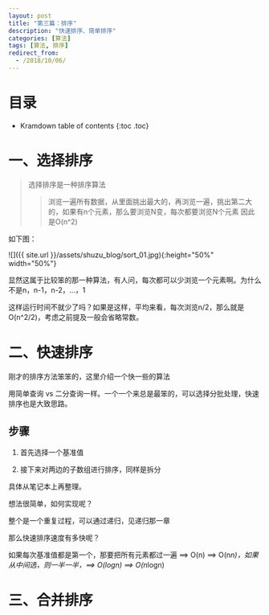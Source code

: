 ```yaml
---
layout: post
title: "第三篇：排序"
description: "快速排序、简单排序"
categories: [算法]
tags: [算法, 排序]
redirect_from:
  - /2018/10/06/
---
```


# 目录

* Kramdown table of contents
{:toc .toc}

# 一、选择排序

> 选择排序是一种排序算法
> > 浏览一遍所有数据，从里面挑出最大的，再浏览一遍，挑出第二大的，如果有n个元素，那么要浏览N变，每次都要浏览N个元素
> 因此是O(n^2)

如下图：

![]({{ site.url }}/assets/shuzu_blog/sort_01.jpg){:height="50%" width="50%"}

显然这属于比较笨的那一种算法，有人问，每次都可以少浏览一个元素啊。为什么不是n，n-1，n-2，...，1

这样运行时间不就少了吗？如果是这样，平均来看，每次浏览n/2，那么就是O(n^2/2)，考虑之前提及一般会省略常数。

# 二、快速排序

刚才的排序方法笨笨的，这里介绍一个快一些的算法

用简单查询 vs 二分查询一样。一个一个来总是最笨的，可以选择分批处理，快速排序也是大致思路。

## 步骤

1. 首先选择一个基准值

2. 接下来对两边的子数组进行排序，同样是拆分

具体从笔记本上再整理。

想法很简单，如何实现呢？

整个是一个重复过程，可以通过递归，见递归那一章

那么快速排序速度有多快呢？

如果每次基准值都是第一个，那要把所有元素都过一遍 ==> O(n) ==> O(n*n)，如果从中间选，则一半一半，==> O(logn) ==> O(n*logn)

# 三、合并排序







[^1]: 参考文献.
[1] 算法图解 Aditya Bhargava (作者) 袁国忠 (译者)